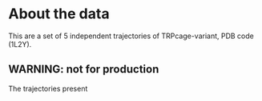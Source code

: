 # About the data

This are a set of 5 independent trajectories of TRPcage-variant, PDB code (1L2Y).

## WARNING: not for production

The trajectories present